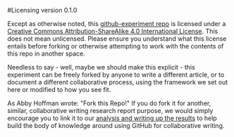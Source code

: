 #Licensing
version 0.1.0

Except as otherwise noted, this [github-experiment repo](https://github.com/ASU-CPI/github-experiment) is licensed under a [Creative Commons Attribution-ShareAlike 4.0 International License](http://creativecommons.org/licenses/by-sa/4.0/deed.en_US). This does not mean unlicensed. Please ensure you understand what this license entails before forking or otherwise attempting to work with the contents of this repo in another space.

Needless to say - well, maybe we should make this explicit - this experiment can be freely forked by anyone to write a different article, or to document a different collaborative process, using the framework we set out here or modified to how you see fit. 

As Abby Hoffman wrote: "Fork this Repo!" If you do fork it for another, similar, collaborative writing research report purpose, we would simply encourage you to link it to our [analysis and writing up the results](https://github.com/ASU-CPI/github-experiment) to help build the body of knowledge around using GitHub for collaborative writing.  
